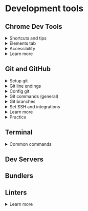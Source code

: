 # Development tools

## Chrome Dev Tools
<details>
<summary>Shortcuts and tips</summary>

- Shortcuts (menu => shortcuts)
  - `ctrl + F` search (by any word)
  - `ctrl + shift + F` search across all sources
  - `tab` `tab + shift` step forward / back when adding changes
  - `H` hide chosen element of the html (adds `visibility: hidden;`)
  - `F2` to be able to edit html
  - `+` in styles will create a selector for the element
  - `shift + click` on color will change it's output
- `document.body.contentEditable = true;`
- can change sizes in the block with metrics
- in the device emulation can pick pixel density
- settings => coverage lets to see all the rules, which are not applied to the page

</details>

<details>
<summary>Elements tab</summary>

- last selected element has `== $0` added, browser creates this variable to access from the Console tab: print `$0` or `console.dir($0);`

</details>

<details>
<summary>Accessibility</summary>

- [ ] [Emulate vision deficiencies in DevTools](https://addyosmani.com/blog/emulate-vision-deficiencies-devtools/)

</details>

<details>
<summary>Learn more</summary>

- [Learn How To Debug JavaScript with Chrome DevTools](https://codeburst.io/learn-how-to-debug-javascript-with-chrome-devtools-9514c58479db)

</details>

## Git and GitHub
<details>
<summary>Setup git</summary>

- download git (both mac and win)
- download terminal
- for ru version (if needed): `environment` => `set LC_ALL=ru_RU.UTF-8` and `set LANG=ru_RU.UTF-8`

</details>

<details>
<summary>Git line endings</summary>

- set inside `.gitattributes` file
- `*.md text` for text file to be converted `CRLF` (win) => `LF` (macOS, linux)
- `*.png binary` for `-text -diff` macros

</details>


<details>
<summary>Config git</summary>

```bash
git config --global user.name "<name>"
git config -g user.email "<email>"

# stored in the user's dir .gitconfig file path: ~/.gitconfig
git config --list

# to add git to current folder
git init
```

</details>

<details>
<summary>Git commands (general)</summary>

```bash
git help <command>
git status

# dir current add to index files for commit
git add .
# add particular file(s)
git add <path-to-file>
# creates a save
git commit -m "<message>"
# to correct the last commits message (amend changes hash)
git commit --amend -m "<message>"
# switches to commit, shows log till this commit
git checkout <commit hash>
# shows commit file content -p readable format
git cat-file -p <commit hash>

git diff
# indexed files
git diff --staged
# compare the file to another branch (same file)
git diff <branch name> -- <file name>

# history
git log
git log --oneline
# shows the whole log
git log --all
git log --graph
# shows only 1/2/3/4/... last commits
git log -1<2/3/4...>
# to show the content of the commit
git show <commit hash>

# unstage a file but leave its actual changed untouched
git restore --staged <file name>
# for not commited, reset file to last commit, 
# even if the file was deleted, can't reverse this command
# discard your local changes in a file
git checkout <file>
git restore <file name>
# undo all the local changes in the working copy
git restore .
# resets file to the state in the commit
git checkout <commit hash> <file>
git restore --source <commit hash> <file name>
# to unstage indexed, but not yet commited file
git reset HEAD <file>
# to undo the last commit with getting changes back to unstaged
# --mixed changes are not being discarded
# HEAD~1 the commit before the last one
git reset --mixed HEAD~1
# these 2 commands remove file from commit and delete from folder
git rm <file>
git commit --amend --no-edit
# these 2 commands remove file from commit and keep unstaged in folder
git rm --cached <file>
git commit --amend --no-edit
```

</details>

<details>
<summary>Git branches</summary>

- `HEAD` indicates current state (where we currently are)
- when we create a new commit in a branch, the pointer jumps to the last commit
```bash
# to switch branch
git checkout <branch name>
git switch <branch name>
# switch back to previously active branch
git switch -
# or without hash for current commit, creates a pointer to commit
git checkout -b <pointer name> <commit hash>
# creates a merge commit, the pointer will be current branch
git merge <pointer-to-merge> -m "<message>"
git push origin <what-to-push>:<where-to-push>
# to remove branch
git push :<where-to-push>
# to rename current branch
git branch -m <name>
# to get all branches from repo
git fetch origin
# to create a new branch from existing pointer
git checkout -b <new-pointer-name> origin/<branch-name>
# to link current branch to repo branch
git branch --set-upstream-to=origin/<name>
# to show links between branches
git branch -vv 
```

</details>

<details>
<summary>Set SSH and integrations</summary>

- store private key only on your computer
- load public key to repo
```bash
# to link remote and local repos
git remote add origin <git@github.com...>
# shows remote repos
git remote -v
git push -u origin master

# creates a folder in user's folder, create an SSH key in this folder
mkdir ~/.ssh
# where -t rsa sets key type and -b 4096 sets key length (bit)
ssh-keygen -t rsa -b 4096 -C "<email@email.com>"
# copy content to github
cat <key>.pub
# to check if the key works
ssh -T -i ~/.ssh/<key> git@github.com
# permission denied?
ssh -T git@github.com
# for settings (also using the appropriate private key)
~/.ssh/config
# add to the config file
Host github.com
    IdentityFile ~/.ssh/key
```

</details>

<details>
<summary>Learn more</summary>

- [Git Book](https://git-scm.com/book/en/v2)
- [Git How To](https://githowto.com/)
- [Основные команды для работы с Git и GitHub через консоль](https://github.com/ivan1kazantsev/dev-helper/tree/master/cmdline/git)
- [gitignore](https://docs.github.com/en/github/using-git/ignoring-files)
- [gitattributes](https://git-scm.com/docs/gitattributes)

</details>

<details>
<summary>Practice</summary>

- [Learn Git Branching](https://learngitbranching.js.org/)

</details>

## Terminal
<details>
<summary>Common commands</summary>

```bash
# full path to current dir
pwd
# change dir
cd
# to previous folder
cd -
# creates a dir or file
mkdir name
touch name

ls <path/to>
# vertically
ls -1
# +hidden
ls -a
# or instead of . add path to open dir or file
open .
start .
# shows the content
cat <file>
```

</details>

## Dev Servers

## Bundlers

## Linters
<details>
<summary>Learn more</summary>

- [Getting Started with ESLint](https://eslint.org/docs/user-guide/getting-started)
- [ES Lint configuring](https://eslint.org/docs/user-guide/configuring)
- [ES Lint rules](https://eslint.org/docs/rules/)
- [ES Lint preset configs](https://www.npmjs.com/search?q=eslint-config)

</details>